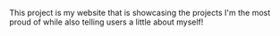 This project is my website that is showcasing the projects I'm the most proud of while also telling users a little about myself!
